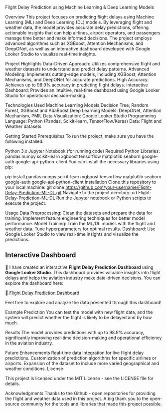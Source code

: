 Flight Delay Prediction using Machine Learning & Deep Learning Models

Overview
This project focuses on predicting flight delays using Machine Learning (ML) and Deep Learning (DL) models. By leveraging flight and weather data, the model provides accurate delay predictions, offering actionable insights that can help airlines, airport operators, and passengers manage time better and make informed decisions.
The project employs advanced algorithms such as XGBoost, Attention Mechanisms, and DeepONet, as well as an interactive dashboard developed with Google Looker Studio to visualize real-time insights.

Project Highlights
Data-Driven Approach: Utilizes comprehensive flight and weather datasets to understand and predict delay patterns.
Advanced Modeling: Implements cutting-edge models, including XGBoost, Attention Mechanisms, and DeepONet for accurate predictions.
High Accuracy: Achieves up to 98.9% accuracy in predicting flight delays.
Interactive Dashboard: Provides an intuitive, real-time dashboard using Google Looker Studio for operational decision-making.

Technologies Used
Machine Learning Models:Decision Tree, Random Forest, XGBoost and AdaBoost
Deep Learning Models: DeepONet, Attention Mechanism, PMIL
Data Visualization: Google Looker Studio
Programming Language: Python (Pandas, Scikit-learn, TensorFlow/Keras)
Data: Flight and Weather datasets

Getting Started
Prerequisites
To run the project, make sure you have the following installed:

Python 3.x
Jupyter Notebook (for running code)
Required Python Libraries:
pandas
numpy
scikit-learn
xgboost
tensorflow
matplotlib
seaborn
google-auth
google-api-python-client
You can install the necessary libraries using pip:

pip install pandas numpy scikit-learn xgboost tensorflow matplotlib seaborn google-auth google-api-python-client
Installation
Clone this repository to your local machine:
git clone https://github.com/your-username/Flight-Delay-Prediction-ML-DL.git
Navigate to the project directory:
cd Flight-Delay-Prediction-ML-DL
Run the Jupyter notebook or Python scripts to execute the project.

Usage
Data Preprocessing:
Clean the datasets and prepare the data for training.
Implement feature engineering techniques for better model performance.
Model Training:
Train the ML/DL models with the flight and weather data.
Tune hyperparameters for optimal results.
Dashboard:
Use Google Looker Studio to view real-time insights and visualize the predictions.
## Interactive Dashboard

🚀 I have created an interactive **Flight Delay Prediction Dashboard** using **Google Looker Studio**. This dashboard provides valuable insights into flight delays and helps the aviation industry make data-driven decisions. You can explore the dashboard here:

[🔗 Flight Delay Prediction Dashboard](https://lookerstudio.google.com/reporting/eabc690d-f17f-4149-a066-93d39f21beae/page/mcBME)

Feel free to explore and analyze the data presented through this dashboard!

Example Prediction
You can test the model with new flight data, and the system will predict whether the flight is likely to be delayed and by how much.

Results
The model provides predictions with up to 98.9% accuracy, significantly improving real-time decision-making and operational efficiency in the aviation industry.

Future Enhancements
Real-time data integration for live flight delay predictions.
Customization of prediction algorithms for specific airlines or airports.
Expansion of the dataset to include more varied geographical and weather conditions.
License

This project is licensed under the MIT License - see the LICENSE file for details.

Acknowledgments
Thanks to the Github - open repositories for providing the flight and weather data used in this project.
A big thank you to the open-source community for the tools and libraries that made this project possible.
